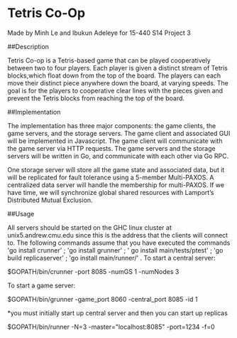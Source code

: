 Tetris Co-Op
============


Made by Minh Le and Ibukun Adeleye for 15-440 S14 Project 3 

##Description

Tetris Co-op is a Tetris-based game that can be played cooperatively between two to four players. Each player is given a distinct stream of Tetris blocks,which float down from the top of the board. The players can each move their distinct piece anywhere down the board, at varying speeds. The goal is for the players to cooperative clear lines with the pieces given and prevent the Tetris blocks from reaching the top of the board. 

##Implementation

The implementation has three major components: the game clients, the game servers, and the storage servers. The game client and associated GUI will be implemented in Javascript. The game client will communicate with the game server via HTTP requests. The game servers and the storage servers will be written in Go, and communicate with each other via Go RPC. 

One storage server will store all the game state and associated data, but it will be replicated for fault tolerance using a 5-member Multi-PAXOS. A centralized data server will handle the membership for multi-PAXOS. If we have time, we will synchronize global shared resources with Lamport’s Distributed Mutual Exclusion.


##Usage

All servers should be started on the GHC linux cluster at unix5.andrew.cmu.edu since this is the address that the clients will connect to. The following commands assume that you have executed the commands 'go install crunner' ; 'go install grunner' ; ' go install main/tests/ptest' ; 'go build replicaserver' ; 'go install main/runner/' . 
To start a central server: 

$GOPATH/bin/crunner -port 8085 -numGS 1 -numNodes 3 

To start a game server: 

$GOPATH/bin/grunner -game_port 8060 -central_port 8085 -id 1

*you must initially start up central server and then you can start up replicas

$GOPATH/bin/runner -N=3 -master="localhost:8085" -port=1234 -f=0



